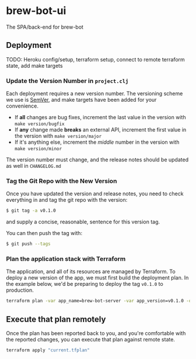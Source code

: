# brew-bot-ui
The SPA/back-end for brew-bot

## Deployment

TODO: Heroku config/setup, terraform setup, connect to remote terraform state, add make targets

### Update the Version Number in `project.clj`

Each deployment requires a new version number.
The versioning scheme we use is [SemVer](http://semver.org/), and make targets have been added for your convenience.

* If **all** changes are bug fixes, increment the last value in the version with `make version/bugfix`
* If **any** change made **breaks** an external API, increment the first value in the version with `make version/major`
* If it's anything else, increment the _middle_ number in the version with `make version/minor`

The version number must change, and the release notes should be updated as well in `CHANGELOG.md`

### Tag the Git Repo with the New Version

Once you have updated the version and release notes, you need to check everything in and tag the git repo with the version:
```bash
$ git tag -a v0.1.0
```
and supply a concise, reasonable, sentence for this version tag.

You can then push the tag with:
```bash
$ git push --tags
```

### Plan the application stack with Terraform

The application, and all of its resources are managed by Terraform.
To deploy a new version of the app, we must first build the deployment plan.
In the example below, we'd be preparing to deploy the tag `v0.1.0` to production.

```bash
terraform plan -var app_name=brew-bot-server -var app_version=v0.1.0 -out=current.tfplan
```

## Execute that plan remotely

Once the plan has been reported back to you, and you're comfortable with the reported changes, you can execute that plan against remote state.

```bash
terraform apply "current.tfplan"
```
